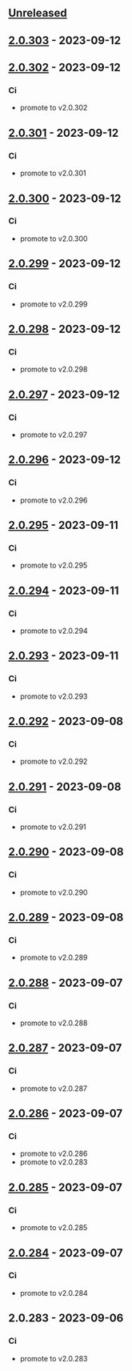 <a name="unreleased"></a>
## [Unreleased]


<a name="2.0.303"></a>
## [2.0.303] - 2023-09-12

<a name="2.0.302"></a>
## [2.0.302] - 2023-09-12
### Ci
- promote to v2.0.302


<a name="2.0.301"></a>
## [2.0.301] - 2023-09-12
### Ci
- promote to v2.0.301


<a name="2.0.300"></a>
## [2.0.300] - 2023-09-12
### Ci
- promote to v2.0.300


<a name="2.0.299"></a>
## [2.0.299] - 2023-09-12
### Ci
- promote to v2.0.299


<a name="2.0.298"></a>
## [2.0.298] - 2023-09-12
### Ci
- promote to v2.0.298


<a name="2.0.297"></a>
## [2.0.297] - 2023-09-12
### Ci
- promote to v2.0.297


<a name="2.0.296"></a>
## [2.0.296] - 2023-09-12
### Ci
- promote to v2.0.296


<a name="2.0.295"></a>
## [2.0.295] - 2023-09-11
### Ci
- promote to v2.0.295


<a name="2.0.294"></a>
## [2.0.294] - 2023-09-11
### Ci
- promote to v2.0.294


<a name="2.0.293"></a>
## [2.0.293] - 2023-09-11
### Ci
- promote to v2.0.293


<a name="2.0.292"></a>
## [2.0.292] - 2023-09-08
### Ci
- promote to v2.0.292


<a name="2.0.291"></a>
## [2.0.291] - 2023-09-08
### Ci
- promote to v2.0.291


<a name="2.0.290"></a>
## [2.0.290] - 2023-09-08
### Ci
- promote to v2.0.290


<a name="2.0.289"></a>
## [2.0.289] - 2023-09-08
### Ci
- promote to v2.0.289


<a name="2.0.288"></a>
## [2.0.288] - 2023-09-07
### Ci
- promote to v2.0.288


<a name="2.0.287"></a>
## [2.0.287] - 2023-09-07
### Ci
- promote to v2.0.287


<a name="2.0.286"></a>
## [2.0.286] - 2023-09-07
### Ci
- promote to v2.0.286
- promote to v2.0.283


<a name="2.0.285"></a>
## [2.0.285] - 2023-09-07
### Ci
- promote to v2.0.285


<a name="2.0.284"></a>
## [2.0.284] - 2023-09-07
### Ci
- promote to v2.0.284


<a name="2.0.283"></a>
## 2.0.283 - 2023-09-06
### Ci
- promote to v2.0.283


[Unreleased]: https://gitlab.industrysoftware.automation.siemens.com/caas-ops/fleet/aws-usea1-qa-qa/compare/2.0.303...HEAD
[2.0.303]: https://gitlab.industrysoftware.automation.siemens.com/caas-ops/fleet/aws-usea1-qa-qa/compare/2.0.302...2.0.303
[2.0.302]: https://gitlab.industrysoftware.automation.siemens.com/caas-ops/fleet/aws-usea1-qa-qa/compare/2.0.301...2.0.302
[2.0.301]: https://gitlab.industrysoftware.automation.siemens.com/caas-ops/fleet/aws-usea1-qa-qa/compare/2.0.300...2.0.301
[2.0.300]: https://gitlab.industrysoftware.automation.siemens.com/caas-ops/fleet/aws-usea1-qa-qa/compare/2.0.299...2.0.300
[2.0.299]: https://gitlab.industrysoftware.automation.siemens.com/caas-ops/fleet/aws-usea1-qa-qa/compare/2.0.298...2.0.299
[2.0.298]: https://gitlab.industrysoftware.automation.siemens.com/caas-ops/fleet/aws-usea1-qa-qa/compare/2.0.297...2.0.298
[2.0.297]: https://gitlab.industrysoftware.automation.siemens.com/caas-ops/fleet/aws-usea1-qa-qa/compare/2.0.296...2.0.297
[2.0.296]: https://gitlab.industrysoftware.automation.siemens.com/caas-ops/fleet/aws-usea1-qa-qa/compare/2.0.295...2.0.296
[2.0.295]: https://gitlab.industrysoftware.automation.siemens.com/caas-ops/fleet/aws-usea1-qa-qa/compare/2.0.294...2.0.295
[2.0.294]: https://gitlab.industrysoftware.automation.siemens.com/caas-ops/fleet/aws-usea1-qa-qa/compare/2.0.293...2.0.294
[2.0.293]: https://gitlab.industrysoftware.automation.siemens.com/caas-ops/fleet/aws-usea1-qa-qa/compare/2.0.292...2.0.293
[2.0.292]: https://gitlab.industrysoftware.automation.siemens.com/caas-ops/fleet/aws-usea1-qa-qa/compare/2.0.291...2.0.292
[2.0.291]: https://gitlab.industrysoftware.automation.siemens.com/caas-ops/fleet/aws-usea1-qa-qa/compare/2.0.290...2.0.291
[2.0.290]: https://gitlab.industrysoftware.automation.siemens.com/caas-ops/fleet/aws-usea1-qa-qa/compare/2.0.289...2.0.290
[2.0.289]: https://gitlab.industrysoftware.automation.siemens.com/caas-ops/fleet/aws-usea1-qa-qa/compare/2.0.288...2.0.289
[2.0.288]: https://gitlab.industrysoftware.automation.siemens.com/caas-ops/fleet/aws-usea1-qa-qa/compare/2.0.287...2.0.288
[2.0.287]: https://gitlab.industrysoftware.automation.siemens.com/caas-ops/fleet/aws-usea1-qa-qa/compare/2.0.286...2.0.287
[2.0.286]: https://gitlab.industrysoftware.automation.siemens.com/caas-ops/fleet/aws-usea1-qa-qa/compare/2.0.285...2.0.286
[2.0.285]: https://gitlab.industrysoftware.automation.siemens.com/caas-ops/fleet/aws-usea1-qa-qa/compare/2.0.284...2.0.285
[2.0.284]: https://gitlab.industrysoftware.automation.siemens.com/caas-ops/fleet/aws-usea1-qa-qa/compare/2.0.283...2.0.284
